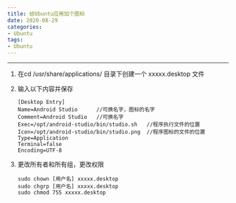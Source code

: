 ```yaml
---
title: 给Ubuntu应用加个图标
date: 2020-08-29
categories:
- Ubuntu
tags:
- Ubuntu
---
```


--------

1. 在cd /usr/share/applications/  目录下创建一个 xxxxx.desktop 文件

2. 输入以下内容并保存
   
   ```shell
   [Desktop Entry]
   Name=Android Studio  	//可换名字，图标的名字
   Comment=Android Studio	//可换名字
   Exec=/opt/android-studio/bin/studio.sh 	//程序执行文件的位置
   Icon=/opt/android-studio/bin/studio.png 	//程序图标的文件的位置
   Type=Application
   Terminal=false
   Encoding=UTF-8
   ```

3. 更改所有者和所有组，更改权限
   
   ```
   sudo chown [用户名] xxxxx.desktop
   sudo chgrp [用户名] xxxxx.desktop
   sudo chmod 755 xxxxx.desktop
   ```
   
   
